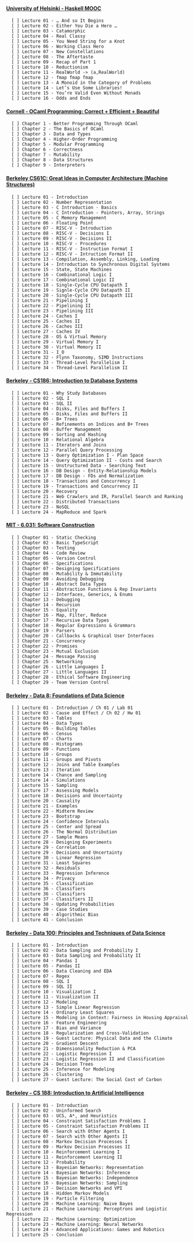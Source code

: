 #### [University of Helsinki - Haskell MOOC](https://haskell.mooc.fi/)<br>

      [ ] Lecture 01 - … And so It Begins
      [ ] Lecture 02 - Either You Die a Hero …
      [ ] Lecture 03 - Catamorphic
      [ ] Lecture 04 - Real Classy
      [ ] Lecture 05 - You Need String for a Knot
      [ ] Lecture 06 - Working Class Hero
      [ ] Lecture 07 - New Constellations
      [ ] Lecture 08 - The Aftertaste
      [ ] Lecture 09 - Recap of Part 1
      [ ] Lecture 10 - Reductionism
      [ ] Lecture 11 - RealWorld -> (a,RealWorld)
      [ ] Lecture 12 - fmap fmap fmap
      [ ] Lecture 13 - A Monoid in the Category of Problems
      [ ] Lecture 14 - Let’s Use Some Libraries!
      [ ] Lecture 15 - You’re Valid Even Without Monads
      [ ] Lecture 16 - Odds and Ends

#### [Cornell - OCaml Programming: Correct + Efficient + Beautiful](https://cs3110.github.io/textbook/cover.html)

      [ ] Chapter 1 - Better Programming Through OCaml
      [ ] Chapter 2 - The Basics of OCaml
      [ ] Chapter 3 - Data and Types
      [ ] Chapter 4 - Higher-Order Programming
      [ ] Chapter 5 - Modular Programming
      [ ] Chapter 6 - Correctness
      [ ] Chapter 7 - Mutability
      [ ] Chapter 8 - Data Structures
      [ ] Chapter 9 - Interpreters

#### [Berkeley CS61C: Great Ideas in Computer Architecture (Machine Structures)](https://cs61c.org/sp22/)<br>

      [ ] Lecture 01 - Introduction
      [ ] Lecture 02 - Number Representation    
      [ ] Lecture 03 - C Introduction - Basics    
      [ ] Lecture 04 - C Introduction - Pointers, Array, Strings    
      [ ] Lecture 05 - C Memory Management    
      [ ] Lecture 06 - Floating Point    
      [ ] Lecture 07 - RISC-V - Introduction    
      [ ] Lecture 08 - RISC-V - Decisions I    
      [ ] Lecture 09 - RISC-V - Decisions II    
      [ ] Lecture 10 - RISC-V - Procedures    
      [ ] Lecture 11 - RISC-V - Instruction Format I    
      [ ] Lecture 12 - RISC-V - Intruction Format II    
      [ ] Lecture 13 - Compilation, Assembly, Linking, Loading    
      [ ] Lecture 14 - Introduction to Synchronous Digital Systems    
      [ ] Lecture 15 - State, State Machines    
      [ ] Lecture 16 - Combinational Logic I    
      [ ] Lecture 17 - Combinational Logic II    
      [ ] Lecture 18 - Single-Cycle CPU Datapath I    
      [ ] Lecture 19 - Signle-Cycle CPU Datapath II    
      [ ] Lecture 20 - Single-Cycle CPU Datapath III    
      [ ] Lecture 21 - Pipelining I    
      [ ] Lecture 22 - Pipelining II    
      [ ] Lecture 23 - Pipelining III    
      [ ] Lecture 24 - Caches I    
      [ ] Lecture 25 - Caches II    
      [ ] Lecture 26 - Caches III    
      [ ] Lecture 27 - Caches IV    
      [ ] Lecture 28 - OS & Virtual Memory    
      [ ] Lecture 29 - Virtual Memory I    
      [ ] Lecture 30 - Virtual Memory II    
      [ ] Lecture 31 - I_O    
      [ ] Lecture 32 - Flynn Taxonomy, SIMD Instructions    
      [ ] Lecture 33 - Thread-Level Parallelism I    
      [ ] Lecture 34 - Thread-Level Parallelism II

#### [Berkeley - CS186: Introduction to Database Systems](https://cs186berkeley.net/)

      [ ] Lecture 01 - Why Study Databases
      [ ] Lecture 02 - SQL I      
      [ ] Lecture 03 - SQL II     
      [ ] Lecture 04 - Disks, Files and Buffers I    
      [ ] Lecture 05 - Disks, Files and Buffers II    
      [ ] Lecture 06 - B+ Trees    
      [ ] Lecture 07 - Refinements on Indices and B+ Trees    
      [ ] Lecture 08 - Buffer Management    
      [ ] Lecture 09 - Sorting and Hashing    
      [ ] Lecture 10 - Relational Algebra    
      [ ] Lecture 11 - Iterators and Joins    
      [ ] Lecture 12 - Parallel Query Processing    
      [ ] Lecture 13 - Query Optimization I - Plan Space    
      [ ] Lecture 14 - Query Optimization II - Costs and Search    
      [ ] Lecture 15 - Unstructured Data - Searching Text    
      [ ] Lecture 16 - DB Design - Entity-Relationship Models    
      [ ] Lecture 17 - DB Design - FDs and Normalization    
      [ ] Lecture 18 - Transactions and Concurrency I    
      [ ] Lecture 19 - Transactions and Concurrency II    
      [ ] Lecture 20 - Recovery    
      [ ] Lecture 21 - Web Crawlers and IR, Parallel Search and Ranking    
      [ ] Lecture 22 - Distributed Transactions    
      [ ] Lecture 23 - NoSQL      
      [ ] Lecture 24 - MapReduce and Spark

#### [MIT - 6.031: Software Construction](http://web.mit.edu/6.031/www/sp22/)

      [ ] Chapter 01 - Static Checking
      [ ] Chapter 02 - Basic TypeScript
      [ ] Chapter 03 - Testing
      [ ] Chapter 04 - Code Review
      [ ] Chapter 05 - Version Control
      [ ] Chapter 06 - Specifications
      [ ] Chapter 07 - Designing Specifications
      [ ] Chapter 08 - Mutability & Immutability
      [ ] Chapter 09 - Avoiding Debugging
      [ ] Chapter 10 - Abstract Data Types
      [ ] Chapter 11 - Abstraction Functions & Rep Invariants
      [ ] Chapter 12 - Interfaces, Generics, & Enums
      [ ] Chapter 13 - Debugging
      [ ] Chapter 14 - Recursion
      [ ] Chapter 15 - Equality
      [ ] Chapter 16 - Map, Filter, Reduce
      [ ] Chapter 17 - Recursive Data Types
      [ ] Chapter 18 - Regular Expressions & Grammars
      [ ] Chapter 19 - Parsers
      [ ] Chapter 20 - Callbacks & Graphical User Interfaces
      [ ] Chapter 21 - Concurrency
      [ ] Chapter 22 - Promises
      [ ] Chapter 23 - Mutual Exclusion
      [ ] Chapter 24 - Message Passing
      [ ] Chapter 25 - Networking
      [ ] Chapter 26 - Little Languages I
      [ ] Chapter 27 - Little Languages II
      [ ] Chapter 28 - Ethical Software Engineering
      [ ] Chapter 29 - Team Version Control

#### [Berkeley - Data 8: Foundations of Data Science](http://data8.org/fa21/)<br>

      [ ] Lecture 01 - Introduction / Ch 01 / Lab 01
      [ ] Lecture 02 - Cause and Effect / Ch 02 / Hw 01
      [ ] Lecture 03 - Tables
      [ ] Lecture 04 - Data Types
      [ ] Lecture 05 - Building Tables
      [ ] Lecture 06 - Census
      [ ] Lecture 07 - Charts
      [ ] Lecture 08 - Histograms
      [ ] Lecture 09 - Functions
      [ ] Lecture 10 - Groups
      [ ] Lecture 11 - Groups and Pivots
      [ ] Lecture 12 - Joins and Table Examples
      [ ] Lecture 13 - Iteration
      [ ] Lecture 14 - Chance and Sampling
      [ ] Lecture 14 - Simulations
      [ ] Lecture 15 - Sampling
      [ ] Lecture 17 - Assessing Models
      [ ] Lecture 18 - Decisions and Uncertainty
      [ ] Lecture 20 - Causality
      [ ] Lecture 21 - Examples
      [ ] Lecture 22 - Midterm Review
      [ ] Lecture 23 - Bootstrap
      [ ] Lecture 24 - Confidence Intervals
      [ ] Lecture 25 - Center and Spread
      [ ] Lecture 26 - The Normal Distribution
      [ ] Lecture 27 - Sample Means
      [ ] Lecture 28 - Designing Experiments
      [ ] Lecture 29 - Correlation
      [ ] Lecture 29 - Decisions and Uncertainty
      [ ] Lecture 30 - Linear Regression
      [ ] Lecture 31 - Least Squares
      [ ] Lecture 32 - Residuals
      [ ] Lecture 33 - Regression Inference
      [ ] Lecture 34 - Privacy
      [ ] Lecture 35 - Classification
      [ ] Lecture 36 - Classifiers
      [ ] Lecture 36 - Classifiers
      [ ] Lecture 37 - Classifiers II
      [ ] Lecture 38 - Updating Probabilities
      [ ] Lecture 39 - Case Studies
      [ ] Lecture 40 - Algorithmic Bias
      [ ] Lecture 41 - Conclusion

#### [Berkeley - Data 100: Principles and Techniques of Data Science](https://ds100.org/fa21/)<br>

      [ ] Lecture 01 - Introduction
      [ ] Lecture 02 - Data Sampling and Probability I    
      [ ] Lecture 03 - Data Sampling and Probability II    
      [ ] Lecture 04 - Pandas I    
      [ ] Lecture 05 - Pandas II    
      [ ] Lecture 06 - Data Cleaning and EDA    
      [ ] Lecture 07 - Regex    
      [ ] Lecture 08 - SQL I    
      [ ] Lecture 09 - SQL II    
      [ ] Lecture 10 - Visualization I    
      [ ] Lecture 11 - Visualization II    
      [ ] Lecture 12 - Modeling    
      [ ] Lecture 13 - Simple Linear Regression    
      [ ] Lecture 14 - Ordinary Least Squares    
      [ ] Lecture 15 - Modeling in Context: Fairness in Housing Appraisal    
      [ ] Lecture 16 - Feature Engineering    
      [ ] Lecture 17 - Bias and Variance    
      [ ] Lecture 18 - Regularization and Cross-Validation    
      [ ] Lecture 19 - Guest Lecture: Physical Data and the Climate    
      [ ] Lecture 20 - Gradient Descent    
      [ ] Lecture 21 - Dimensionality Reduction & PCA    
      [ ] Lecture 22 - Logistic Regression I    
      [ ] Lecture 23 - Logistic Regression II and Classification    
      [ ] Lecture 24 - Decision Trees    
      [ ] Lecture 25 - Inference for Modeling    
      [ ] Lecture 26 - Clustering    
      [ ] Lecture 27 - Guest Lecture: The Social Cost of Carbon

#### [Berkeley - CS 188: Introduction to Artificial Intelligence](https://inst.eecs.berkeley.edu/~cs188/fa21/)

      [ ] Lecture 01 - Introduction
      [ ] Lecture 02 - Uninformed Search    
      [ ] Lecture 03 - UCS, A*, and Heuristics    
      [ ] Lecture 04 - Constraint Satisfaction Problems I    
      [ ] Lecture 05 - Constraint Satisfaction Problems II    
      [ ] Lecture 06 - Search with Other Agents I    
      [ ] Lecture 07 - Search with Other Agents II    
      [ ] Lecture 08 - Markov Decision Processes I    
      [ ] Lecture 09 - Markov Decision Processes II    
      [ ] Lecture 10 - Reinforcement Learning I    
      [ ] Lecture 11 - Reinforcement Learning II    
      [ ] Lecture 12 - Probability    
      [ ] Lecture 13 - Bayesian Networks: Representation    
      [ ] Lecture 14 - Bayesian Networks: Inference    
      [ ] Lecture 15 - Bayesian Networks: Independence    
      [ ] Lecture 16 - Bayesian Networks: Sampling    
      [ ] Lecture 17 - Decision Networks and VPI    
      [ ] Lecture 18 - Hidden Markov Models    
      [ ] Lecture 19 - Particle Filtering    
      [ ] Lecture 20 - Machine Learning: Naive Bayes    
      [ ] Lecture 21 - Machine Learning: Perceptrons and Logistic Regression    
      [ ] Lecture 22 - Machine Learning: Optimization    
      [ ] Lecture 23 - Machine Learning: Neural Networks    
      [ ] Lecture 24 - Advanced Applications: Games and Robotics    
      [ ] Lecture 25 - Conclusion
